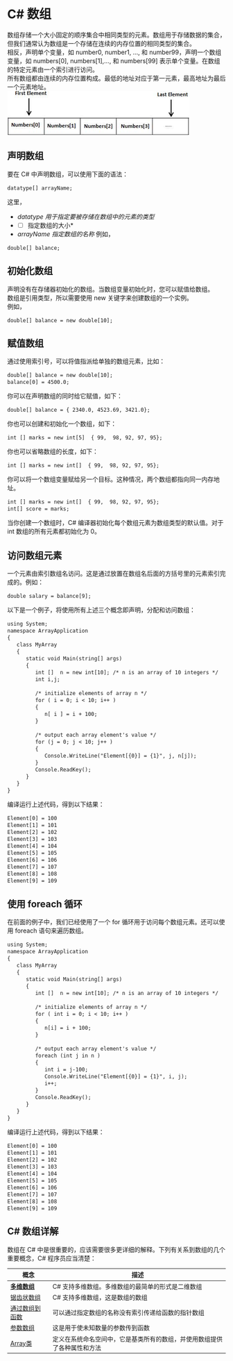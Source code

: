 # C\# 数组
数组存储一个大小固定的顺序集合中相同类型的元素。数组用于存储数据的集合，但我们通常认为数组是一个存储在连续的内存位置的相同类型的集合。  
相反，声明单个变量，如 number0, number1, ..., 和 number99，声明一个数组变量，如 numbers[0], numbers[1],…, 和 numbers[99] 表示单个变量。在数组的特定元素由一个索引进行访问。  
所有数组都由连续的内存位置构成。最低的地址对应于第一元素，最高地址为最后一个元素地址。  
![](images/arrays.jpg)

## 声明数组
要在 C# 中声明数组，可以使用下面的语法：
```
datatype[] arrayName;
```
这里，
-	*datatype 用于指定要被存储在数组中的元素的类型*
- *[ ] 指定数组的大小*
-	*arrayName 指定数组的名称*
例如，
```
double[] balance;
```
## 初始化数组
声明没有在存储器初始化的数组。当数组变量初始化时，您可以赋值给数组。  
数组是引用类型，所以需要使用 new 关键字来创建数组的一个实例。  
例如，
```
double[] balance = new double[10];
```
## 赋值数组
 
通过使用索引号，可以将值指派给单独的数组元素，比如：
```
double[] balance = new double[10];
balance[0] = 4500.0;
 ```
你可以在声明数组的同时给它赋值，如下：
```
double[] balance = { 2340.0, 4523.69, 3421.0};
```
你也可以创建和初始化一个数组，如下：
```
int [] marks = new int[5]  { 99,  98, 92, 97, 95};
```
你也可以省略数组的长度，如下：
```
int [] marks = new int[]  { 99,  98, 92, 97, 95};
```
你可以将一个数组变量赋给另一个目标。这种情况，两个数组都指向同一内存地址。
```
int [] marks = new int[]  { 99,  98, 92, 97, 95};
int[] score = marks;
```
当你创建一个数组时，C# 编译器初始化每个数组元素为数组类型的默认值。对于 int 数组的所有元素都初始化为 0。

## 访问数组元素
 
一个元素由索引数组名访问。这是通过放置在数组名后面的方括号里的元素索引完成的。例如：
```
double salary = balance[9];
```
以下是一个例子，将使用所有上述三个概念即声明，分配和访问数组：
```
using System;
namespace ArrayApplication
{
   class MyArray
   {
      static void Main(string[] args)
      {
         int []  n = new int[10]; /* n is an array of 10 integers */
         int i,j;

         /* initialize elements of array n */
         for ( i = 0; i < 10; i++ )
         {
            n[ i ] = i + 100;
         }
         
         /* output each array element's value */
         for (j = 0; j < 10; j++ )
         {
            Console.WriteLine("Element[{0}] = {1}", j, n[j]);
         }
         Console.ReadKey();
      }
   }
}
```
编译运行上述代码，得到以下结果：
 ```
Element[0] = 100
Element[1] = 101
Element[2] = 102
Element[3] = 103
Element[4] = 104
Element[5] = 105
Element[6] = 106
Element[7] = 107
Element[8] = 108
Element[9] = 109
```
## 使用 foreach 循环
 
在前面的例子中，我们已经使用了一个 for 循环用于访问每个数组元素。还可以使用 foreach 语句来遍历数组。
```
using System;
namespace ArrayApplication
{
   class MyArray
   {
      static void Main(string[] args)
      {
         int []  n = new int[10]; /* n is an array of 10 integers */
         
         /* initialize elements of array n */
         for ( int i = 0; i < 10; i++ )
         {
            n[i] = i + 100;
         }
         
         /* output each array element's value */
         foreach (int j in n )
         {
            int i = j-100;
            Console.WriteLine("Element[{0}] = {1}", i, j);
            i++;
         }
         Console.ReadKey();
      }
   }
}
```
编译运行上述代码，得到以下结果：
```
Element[0] = 100
Element[1] = 101
Element[2] = 102
Element[3] = 103
Element[4] = 104
Element[5] = 105
Element[6] = 106
Element[7] = 107
Element[8] = 108
Element[9] = 109
```
## C\# 数组详解
 
数组在 C# 中是很重要的，应该需要很多更详细的解释。下列有关系到数组的几个重要概念，C# 程序员应当清楚：


|概念 | 	描述  |
| ------ | ------ |
|**[多维数组](http://www.tutorialspoint.com/csharp/csharp_multi_dimensional_arrays.htm)** | C# 支持多维数组。多维数组的最简单的形式是二维数组|
|[锯齿状数组](http://www.tutorialspoint.com/csharp/csharp_jagged_arrays.htm) | C# 支持多维数组，这是数组的数组 |
|[通过数组到函数](http://www.tutorialspoint.com/csharp/csharp_passing_arrays_to_functions.htm) |可以通过指定数组的名称没有索引传递给函数的指针数组 |
|[参数数组](http://www.tutorialspoint.com/csharp/csharp_param_arrays.htm) |这是用于使未知数量的参数传到函数 |
|[Array类](http://www.tutorialspoint.com/csharp/csharp_array_class.htm ) |定义在系统命名空间中，它是基类所有的数组，并使用数组提供了各种属性和方法 |

